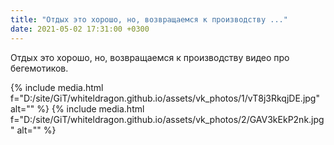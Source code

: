 ```yaml
---
title: "Отдых это хорошо, но, возвращаемся к производству ..."
date: 2021-05-02 17:31:00 +0300
---
```


Отдых это хорошо, но, возвращаемся к производству видео про бегемотиков.


{% include media.html f="D:/site/GiT/whiteldragon.github.io/assets/vk_photos/1/vT8j3RkqjDE.jpg" alt="" %}
{% include media.html f="D:/site/GiT/whiteldragon.github.io/assets/vk_photos/2/GAV3kEkP2nk.jpg" alt="" %}
